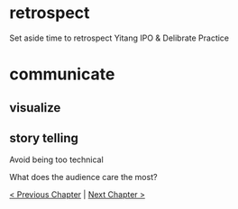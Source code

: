 # retrospect

Set aside time to retrospect
Yitang IPO & Delibrate Practice

# communicate

## visualize

## story telling

Avoid being too technical

What does the audience care the most?

[< Previous Chapter](7_test_and_analyze.md) | [Next Chapter >](9_wrap_up.md)
